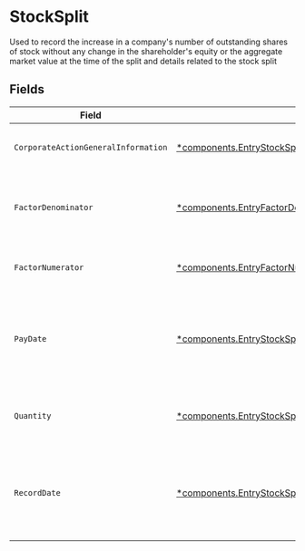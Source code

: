 # StockSplit

Used to record the increase in a company's number of outstanding shares of stock without any change in the shareholder's equity or the aggregate market value at the time of the split and details related to the stock split


## Fields

| Field                                                                                                                                       | Type                                                                                                                                        | Required                                                                                                                                    | Description                                                                                                                                 | Example                                                                                                                                     |
| ------------------------------------------------------------------------------------------------------------------------------------------- | ------------------------------------------------------------------------------------------------------------------------------------------- | ------------------------------------------------------------------------------------------------------------------------------------------- | ------------------------------------------------------------------------------------------------------------------------------------------- | ------------------------------------------------------------------------------------------------------------------------------------------- |
| `CorporateActionGeneralInformation`                                                                                                         | [*components.EntryStockSplitCorporateActionGeneralInformation](../../models/components/entrystocksplitcorporateactiongeneralinformation.md) | :heavy_minus_sign:                                                                                                                          | Common fields for corporate actions                                                                                                         |                                                                                                                                             |
| `FactorDenominator`                                                                                                                         | [*components.EntryFactorDenominator](../../models/components/entryfactordenominator.md)                                                     | :heavy_minus_sign:                                                                                                                          | The previous rate of the security before the distribution                                                                                   | {<br/>"value": "0.25"<br/>}                                                                                                                 |
| `FactorNumerator`                                                                                                                           | [*components.EntryFactorNumerator](../../models/components/entryfactornumerator.md)                                                         | :heavy_minus_sign:                                                                                                                          | The rate of the security distribution                                                                                                       | {<br/>"value": "0.25"<br/>}                                                                                                                 |
| `PayDate`                                                                                                                                   | [*components.EntryStockSplitPayDate](../../models/components/entrystocksplitpaydate.md)                                                     | :heavy_minus_sign:                                                                                                                          | The anticipated payment date at the depository                                                                                              | {<br/>"day": 14,<br/>"month": 5,<br/>"year": 2024<br/>}                                                                                     |
| `Quantity`                                                                                                                                  | [*components.EntryStockSplitQuantity](../../models/components/entrystocksplitquantity.md)                                                   | :heavy_minus_sign:                                                                                                                          | Corresponds to the position's trade quantity                                                                                                | {<br/>"value": "0.25"<br/>}                                                                                                                 |
| `RecordDate`                                                                                                                                | [*components.EntryStockSplitRecordDate](../../models/components/entrystocksplitrecorddate.md)                                               | :heavy_minus_sign:                                                                                                                          | The date on which positions are recorded in order to calculate entitlement                                                                  | {<br/>"day": 14,<br/>"month": 5,<br/>"year": 2024<br/>}                                                                                     |